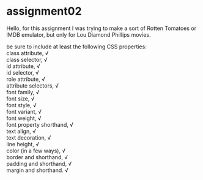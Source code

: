 # assignment02

Hello, for this assignment I was trying to make a sort of Rotten Tomatoes or IMDB emulator, but only for Lou Diamond Phillips movies.

  be sure to include at least the following CSS properties:  
  class attribute, √  
  class selector,  √  
  id attribute,    √  
  id selector,     √  
  role attribute,  √  
  attribute selectors,  √  
  font family,     √  
  font size,       √  
  font style,      √  
  font variant,    √  
  font weight,     √  
  font property shorthand, √  
  text align,      √  
  text decoration, √  
  line height,     √  
  color (in a few ways), √  
  border and shorthand,  √  
  padding and shorthand, √  
  margin and shorthand.  √  

